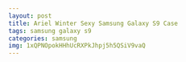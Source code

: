 ```yaml
---
layout: post
title: Ariel Winter Sexy Samsung Galaxy S9 Case
tags: samsung galaxy s9
categories: samsung
img: 1xQPNOpokHHhUcRXPkJhpj5h5QSiV9vaQ
---
```

